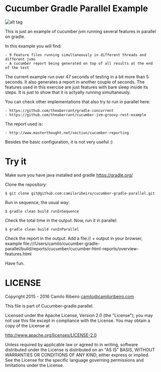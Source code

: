 Cucumber Gradle Parallel Example
===============================

![alt tag](https://raw.githubusercontent.com/camiloribeiro/cucumber-gradle-parallel/master/cucumber.png)

This is just an example of cucumber jvm running several features in parallel on gradle. 

In this example you will find:

    - 9 Feature files running simultaneously in different threads and different jvms
    - A cucumber report being generated on top of all results at the end of the test
    
The current example run over 47 seconds of testing in a bit more than 5 seconds. It also generates a report in another couple of seconds. 
The features used in this exercise are just features with bare sleep inside its steps. It is just to show that it is actyally running simultaneusly.

You can check other implementations that also try to run in parallel here:

    - https://github.com/theaberrant/gradle-concurrent 
    - https://github.com/theaberrant/cucumber-jvm-groovy-rest-example

The report used is:

    - http://www.masterthought.net/section/cucumber-reporting

Besides the basic configuration, it is not very useful :)

Try it
========

Make sure you have java installed and gradle https://gradle.org/

Clone the repository:

    $ git clone git@github.com:camiloribeiro/cucumber-gradle-parallel.git

Run in sequence, the usual way:

    $ gradle clean build runInSequence

Check the total time in the output. Now, run it in parallel:

    $ gradle clean build runInParallel

Check the report in the output. 
Add a file:// + output in your browser, example file:///Users/camilo/cucumber-gradle-parallel/build/reports/cucumber/cucumber-html-reports/overview-features.html

Have fun.

LICENSE
=======

Copyright 2015 - 2016 Camilo Ribeiro camilo@camiloribeiro.com

This file is part of Cucumber-gradle.parallel.

Licensed under the Apache License, Version 2.0 (the "License"); you may not use this file except in compliance with the License. You may obtain a copy of the License at

http://www.apache.org/licenses/LICENSE-2.0

Unless required by applicable law or agreed to in writing, software distributed under the License is distributed on an "AS IS" BASIS, WITHOUT WARRANTIES OR CONDITIONS OF ANY KIND, either express or implied. See the License for the specific language governing permissions and limitations under the License.
